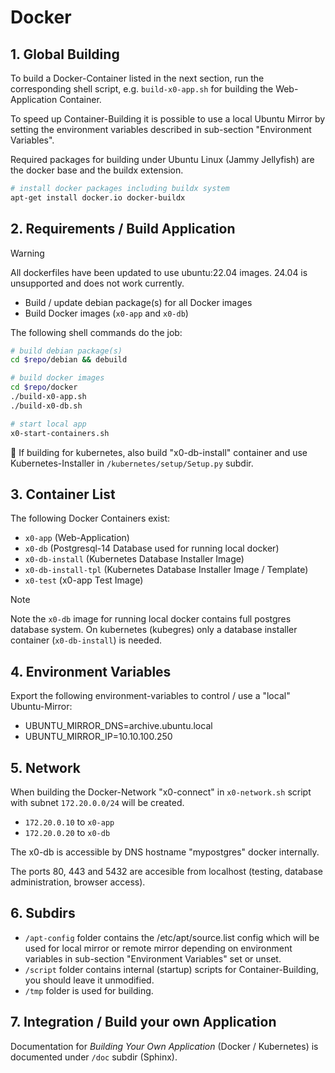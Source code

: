 # Docker

## 1. Global Building

To build a Docker-Container listed in the next section, run the corresponding shell script, e.g. `build-x0-app.sh` for building the Web-Application Container.

To speed up Container-Building it is possible to use a local Ubuntu Mirror by setting the environment variables described in sub-section "Environment Variables".

Required packages for building under Ubuntu Linux (Jammy Jellyfish) are the docker base and the buildx extension.

```bash
# install docker packages including buildx system
apt-get install docker.io docker-buildx
```

## 2. Requirements / Build Application

>[!WARNING]
> All dockerfiles have been updated to use ubuntu:22.04 images.
> 24.04 is unsupported and does not work currently.

* Build / update debian package(s) for all Docker images
* Build Docker images (`x0-app` and `x0-db`)

The following shell commands do the job:

```bash
# build debian package(s)
cd $repo/debian && debuild

# build docker images
cd $repo/docker
./build-x0-app.sh
./build-x0-db.sh

# start local app
x0-start-containers.sh
```

:memo: If building for kubernetes, also build "x0-db-install" container and use Kubernetes-Installer in `/kubernetes/setup/Setup.py` subdir.

## 3. Container List

The following Docker Containers exist:

* `x0-app` (Web-Application)
* `x0-db` (Postgresql-14 Database used for running local docker)
* `x0-db-install` (Kubernetes Database Installer Image)
* `x0-db-install-tpl` (Kubernetes Database Installer Image / Template)
* `x0-test` (x0-app Test Image)

>[!NOTE]
> Note the `x0-db` image for running local docker contains full postgres database
> system. On kubernetes (kubegres) only a database installer container (`x0-db-install`)
> is needed.

## 4. Environment Variables

Export the following environment-variables to control / use a "local" Ubuntu-Mirror:

* UBUNTU_MIRROR_DNS=archive.ubuntu.local
* UBUNTU_MIRROR_IP=10.10.100.250

## 5. Network

When building the Docker-Network "x0-connect" in `x0-network.sh` script with subnet `172.20.0.0/24` will be created.

* `172.20.0.10` to `x0-app`
* `172.20.0.20` to `x0-db`

The x0-db is accessible by DNS hostname "mypostgres" docker internally.

The ports 80, 443 and 5432 are accesible from localhost (testing, database administration, browser access).

## 6. Subdirs

* `/apt-config` folder contains the /etc/apt/source.list config which will be used for local mirror or remote mirror depending on environment variables in sub-section "Environment Variables" set or unset.
* `/script` folder contains internal (startup) scripts for Container-Building, you should leave it unmodified.
* `/tmp` folder is used for building.

## 7. Integration / Build your own Application

Documentation for _Building Your Own Application_ (Docker / Kubernetes) is documented under `/doc` subdir (Sphinx).
